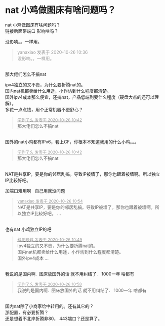 # nat 小鸡做图床有啥问题吗？


nat 小鸡做图床有啥问题吗？<br />
链接后面带端口 影响啥吗？

没影响。。一样用。

<div class="quote"><blockquote><font color="#999999">yanaxiao 发表于 2020-10-26 10:36</font><br />
<font color="#999999">没影响。。一样用。</font></blockquote></div><br />
那大佬们怎么不搞nat

ipv4独立的又不贵，为什么要折腾nat的。<br />
国内nat机都卖给什么用途，小作坊到什么程度都清楚。<br />
国外ipv4成本那么便宜，还搞nat，产品低端到要什么程度（硬盘大点的还可以理解）。<br />
多花一点点钱，用个正常机器不更舒心？

<div class="quote"><blockquote><font size="2"><a href="https://www.hostloc.com/forum.php?mod=redirect&amp;goto=findpost&amp;pid=9352907&amp;ptid=758488" target="_blank"><font color="#999999">学到了么 发表于 2020-10-26 10:42</font></a></font><br />
那大佬们怎么不搞nat</blockquote></div><br />
国外的nat小鸡都有IPv6，套上CF，你根本不知道我用的什么小鸡。。。

<div class="quote"><blockquote><font size="2"><a href="https://www.hostloc.com/forum.php?mod=redirect&amp;goto=findpost&amp;pid=9352907&amp;ptid=758488" target="_blank"><font color="#999999">学到了么 发表于 2020-10-26 10:42</font></a></font><br />
那大佬们怎么不搞nat</blockquote></div><br />
NAT是共享IP，要是你的邻居乱搞。导致IP被墙了，那你也跟着被墙啊。所以独立IP比较好吧。

加端口难用啊&nbsp; &nbsp;自己用就没问题<img id="aimg_nftsU" onclick="zoom(this, this.src, 0, 0, 0)" class="zoom" src="https://cdn.jsdelivr.net/gh/hishis/forum-master/public/images/patch.gif" onmouseover="img_onmouseoverfunc(this)" onload="thumbImg(this)" border="0" alt="" />

<div class="quote"><blockquote><font size="2"><a href="https://www.hostloc.com/forum.php?mod=redirect&amp;goto=findpost&amp;pid=9352981&amp;ptid=758488" target="_blank"><font color="#999999">yanaxiao 发表于 2020-10-26 10:54</font></a></font><br />
NAT是共享IP，要是你的邻居乱搞。导致IP被墙了，那你也跟着被墙啊。所以独立IP比较好吧。 ...</blockquote></div><br />
也有nat 小鸡独立IP的吧

<div class="quote"><blockquote><font size="2"><a href="https://www.hostloc.com/forum.php?mod=redirect&amp;goto=findpost&amp;pid=9352947&amp;ptid=758488" target="_blank"><font color="#999999">斜阳晚暮 发表于 2020-10-26 10:49</font></a></font><br />
ipv4独立的又不贵，为什么要折腾nat的。<br />
国内nat机都卖给什么用途，小作坊到什么程度都清楚。<br />
国外ipv4成本 ...</blockquote></div><br />
我说的是国内啊.&nbsp;&nbsp;图床放国外的话 就不用纠结了.&nbsp; &nbsp;1000一年 啥都有

<div class="quote"><blockquote><font size="2"><a href="https://www.hostloc.com/forum.php?mod=redirect&amp;goto=findpost&amp;pid=9353007&amp;ptid=758488" target="_blank"><font color="#999999">学到了么 发表于 2020-10-26 10:58</font></a></font><br />
我说的是国内啊.&nbsp;&nbsp;图床放国外的话 就不用纠结了.&nbsp; &nbsp;1000一年 啥都有</blockquote></div><br />
国内nat除了小商家给中转用的。还有其它的？<br />
那配置，有必要折腾？<br />
还是想着不北岸折腾非80， 443端口？还是算了。
